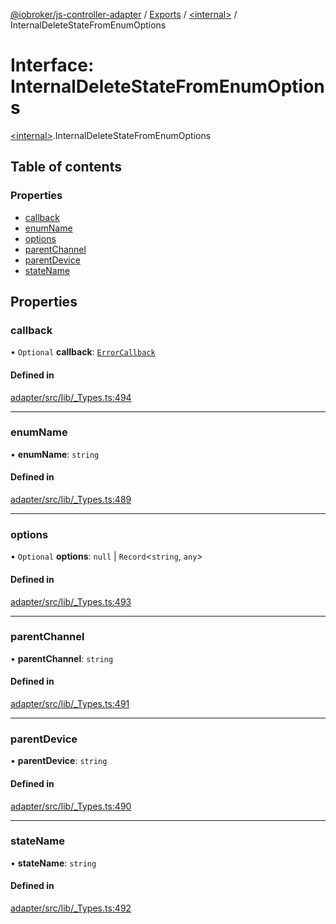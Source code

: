[@iobroker/js-controller-adapter](../README.md) / [Exports](../modules.md) / [\<internal\>](../modules/internal_.md) / InternalDeleteStateFromEnumOptions

# Interface: InternalDeleteStateFromEnumOptions

[\<internal\>](../modules/internal_.md).InternalDeleteStateFromEnumOptions

## Table of contents

### Properties

- [callback](internal_.InternalDeleteStateFromEnumOptions.md#callback)
- [enumName](internal_.InternalDeleteStateFromEnumOptions.md#enumname)
- [options](internal_.InternalDeleteStateFromEnumOptions.md#options)
- [parentChannel](internal_.InternalDeleteStateFromEnumOptions.md#parentchannel)
- [parentDevice](internal_.InternalDeleteStateFromEnumOptions.md#parentdevice)
- [stateName](internal_.InternalDeleteStateFromEnumOptions.md#statename)

## Properties

### callback

• `Optional` **callback**: [`ErrorCallback`](../modules/internal_.md#errorcallback)

#### Defined in

[adapter/src/lib/_Types.ts:494](https://github.com/ioBroker/ioBroker.js-controller/blob/4020943e/packages/adapter/src/lib/_Types.ts#L494)

___

### enumName

• **enumName**: `string`

#### Defined in

[adapter/src/lib/_Types.ts:489](https://github.com/ioBroker/ioBroker.js-controller/blob/4020943e/packages/adapter/src/lib/_Types.ts#L489)

___

### options

• `Optional` **options**: ``null`` \| `Record`\<`string`, `any`\>

#### Defined in

[adapter/src/lib/_Types.ts:493](https://github.com/ioBroker/ioBroker.js-controller/blob/4020943e/packages/adapter/src/lib/_Types.ts#L493)

___

### parentChannel

• **parentChannel**: `string`

#### Defined in

[adapter/src/lib/_Types.ts:491](https://github.com/ioBroker/ioBroker.js-controller/blob/4020943e/packages/adapter/src/lib/_Types.ts#L491)

___

### parentDevice

• **parentDevice**: `string`

#### Defined in

[adapter/src/lib/_Types.ts:490](https://github.com/ioBroker/ioBroker.js-controller/blob/4020943e/packages/adapter/src/lib/_Types.ts#L490)

___

### stateName

• **stateName**: `string`

#### Defined in

[adapter/src/lib/_Types.ts:492](https://github.com/ioBroker/ioBroker.js-controller/blob/4020943e/packages/adapter/src/lib/_Types.ts#L492)
